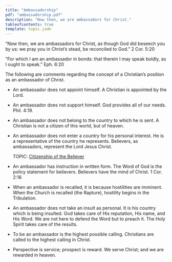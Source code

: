 ```yaml
---
title: "Ambassadorship"
pdf: "ambassadorship.pdf"
description: "Now then, we are ambassadors for Christ."
tableofcontents: true
template: topic.jade
---
```


“Now then, we are ambassadors for Christ, as though God did beseech you
by us: we pray you in Christ’s stead, be reconciled to God.” 2 Cor. 5:20

“For which I am an ambassador in bonds: that therein I may speak boldly,
as I ought to speak.” Eph. 6:20

The following are comments regarding the concept of a Christian’s
position as an ambassador of Christ.

* An ambassador does not appoint himself. A Christian is appointed by
the Lord.

* An ambassador does not support himself. God provides all of our needs.
Phil. 4:19.

* An ambassador does not belong to the country to which he is sent. A
Christian is not a citizen of this world, but of heaven.

*   An ambassador does not enter a country for his personal interest. He
    is a representative of the country he represents. Believers, as
    ambassadors, represent the Lord Jesus Christ.

    TOPIC: [Citizenship of the Believer](citizenship.html)

* An ambassador has instruction in written form. The Word of God is the
policy statement for believers. Believers have the mind of Christ. 1
Cor. 2:16

* When an ambassador is recalled, it is because hostilities are
imminent. When the Church is recalled (the Rapture), hostility begins in
the Tribulation.

* An ambassador does not take an insult as personal. It is his country
which is being insulted. God takes care of His reputation, His name, and
His Word. We are not here to defend the Word but to preach it. The Holy
Spirit takes care of the results.

* To be an ambassador is the highest possible calling. Christians are
called to the highest calling in Christ.

* Perspective is service; prospect is reward. We serve Christ; and we
are rewarded in heaven.

